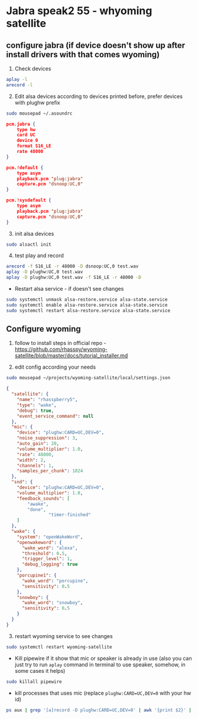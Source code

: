 # Jabra speak2 55 - whyoming satellite

## configure jabra (if device doesn't show up after install drivers with that comes wyoming)

1. Check devices

```bash
aplay -l
arecord -l
```

2. Edit alsa devices according to devices printed before, prefer devices with plughw prefix

```bash
sudo mousepad ~/.asoundrc
```

```json
pcm.jabra {
    type hw
    card UC
    device 0
    format S16_LE
    rate 48000
}

pcm.!default {
    type asym
    playback.pcm "plug:jabra"
    capture.pcm "dsnoop:UC,0"
}

pcm.!sysdefault {
    type asym
    playback.pcm "plug:jabra"
    capture.pcm "dsnoop:UC,0"
}
```

3. init alsa devices

```bash
sudo alsactl init
```

4. test play and record

```bash
arecord -f S16_LE -r 48000 -D dsnoop:UC,0 test.wav
aplay -D plughw:UC,0 test.wav
aplay -D plughw:UC,0 test.wav -f S16_LE -r 48000 -D
```

* Restart alsa service - if doesn't see changes

```sh
sudo systemctl unmask alsa-restore.service alsa-state.service
sudo systemctl enable alsa-restore.service alsa-state.service
sudo systemctl restart alsa-restore.service alsa-state.service
```
## Configure wyoming

1. follow to install steps in official repo - https://github.com/rhasspy/wyoming-satellite/blob/master/docs/tutorial_installer.md

2. edit config according your needs

```bash
sudo mousepad ~/projects/wyoming-satellite/local/settings.json
```

```json
{
  "satellite": {
    "name": "rhasspberry5",
    "type": "wake",
    "debug": true,
    "event_service_command": null
  },
  "mic": {
    "device": "plughw:CARD=UC,DEV=0",
    "noise_suppression": 3,
    "auto_gain": 20,
    "volume_multiplier": 1.0,
    "rate": 48000,
    "width": 2,
    "channels": 1,
    "samples_per_chunk": 1024
  },
  "snd": {
    "device": "plughw:CARD=UC,DEV=0",
    "volume_multiplier": 1.0,
    "feedback_sounds": [
		"awake",
		"done",
                "timer-finished"
	]
  },
  "wake": {
    "system": "openWakeWord",
    "openwakeword": {
      "wake_word": "alexa",
	  "threshold": 0.5,
	  "trigger_level": 1,
	  "debug_logging": true
    },
    "porcupine1": {
      "wake_word": "porcupine",
      "sensitivity": 0.5
    },
    "snowboy": {
      "wake_word": "snowboy",
      "sensitivity": 0.5
    }
  }
}
```

3. restart wyoming service to see changes

```bash
sudo systemctl restart wyoming-satellite
```

* Kill pipewire if it show that mic or speaker is already in use (also you can just try to run `aplay` command in terminal to use speaker, somehow, in some cases it helps)

```sh
sudo killall pipewire
```

* kill processes that uses mic (replace `plughw:CARD=UC,DEV=0` with your hw id)

```sh
ps aux | grep '[a]record -D plughw:CARD=UC,DEV=0' | awk '{print $2}' | xargs -r sudo kill
```

